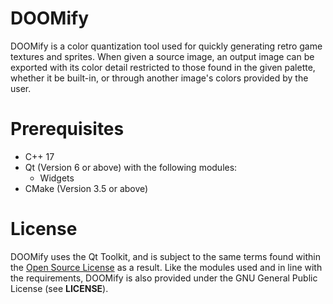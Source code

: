 # DOOMify
DOOMify is a color quantization tool used for quickly generating retro game textures and sprites. When given a source image, an output image can be exported with its color detail restricted to those found in the given palette, whether it be built-in, or through another image's colors provided by the user.

# Prerequisites
* C++ 17
* Qt (Version 6 or above) with the following modules:
    * Widgets
* CMake (Version 3.5 or above)

# License
DOOMify uses the Qt Toolkit, and is subject to the same terms found within the [Open Source License](https://www.qt.io/licensing/open-source-lgpl-obligations) as a result. Like the modules used and in line with the requirements, DOOMify is also provided under the GNU General Public License (see **LICENSE**).
